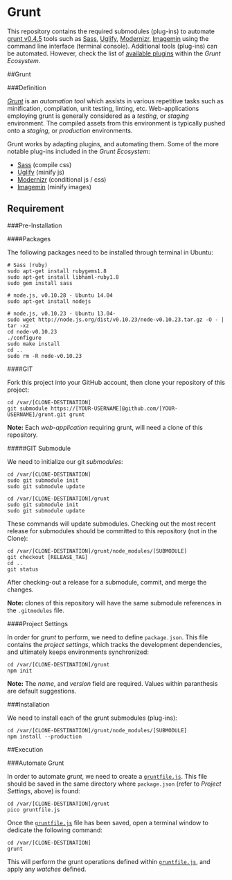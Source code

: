 Grunt
=====

This repository contains the required submodules (plug-ins) to automate [grunt v0.4.5](http://gruntjs.com) tools such as [Sass](https://sass-lang.com), [Uglify](https://npmjs.org/package/uglify-js), [Modernizr](https://modernizr.com), [Imagemin](https://npmjs.org/package/imagemin) using the command line interface (terminal console).  Additional tools (plug-ins) can be automated.  However, check the list of [available plugins](http://gruntjs.com/plugins) within the *Grunt Ecosystem*.

##Grunt

###Definition

[*Grunt*](http://gruntjs.com) is an *automation tool* which assists in various repetitive tasks such as minification, compilation, unit testing, linting, etc.  Web-applications employing grunt is generally considered as a *testing*, or *staging* environment.  The compiled assets from this environment is typically pushed onto a *staging*, or *production* environments.

Grunt works by adapting plugins, and automating them.  Some of the more notable plug-ins included in the *Grunt Ecosystem*:

- [Sass](https://github.com/gruntjs/grunt-contrib-sass) (compile css)
- [Uglify](https://github.com/gruntjs/grunt-contrib-uglify) (minify js)
- [Modernizr](https://github.com/Modernizr/grunt-modernizr) (conditional js / css)
- [Imagemin](https://github.com/gruntjs/grunt-contrib-imagemin) (minify images)

## Requirement

###Pre-Installation

####Packages

The following packages need to be installed through terminal in Ubuntu:

```
# Sass (ruby)
sudo apt-get install rubygems1.8
sudo apt-get install libhaml-ruby1.8
sudo gem install sass

# node.js, v0.10.28 - Ubuntu 14.04
sudo apt-get install nodejs

# node.js, v0.10.23 - Ubuntu 13.04-
sudo wget http://node.js.org/dist/v0.10.23/node-v0.10.23.tar.gz -O - | tar -xz
cd node-v0.10.23
./configure
sudo make install
cd ..
sudo rm -R node-v0.10.23
```

####GIT

Fork this project into your GitHub account, then clone your repository of this project:

```
cd /var/[CLONE-DESTINATION]
git submodule https://[YOUR-USERNAME]@github.com/[YOUR-USERNAME]/grunt.git grunt
```

**Note:** Each *web-application* requiring grunt, will need a clone of this repository.

#####GIT Submodule

We need to initialize our git *submodules*:

```
cd /var/[CLONE-DESTINATION]
sudo git submodule init
sudo git submodule update

cd /var/[CLONE-DESTINATION]/grunt
sudo git submodule init
sudo git submodule update
```

These commands will update submodules.  Checking out the most recent release for submodules should be committed to this repository (not in the Clone):

```
cd /var/[CLONE-DESTINATION]/grunt/node_modules/[SUBMODULE]
git checkout [RELEASE_TAG]
cd ..
git status
```

After checking-out a release for a submodule, commit, and merge the changes.

**Note:** clones of this repository will have the same submodule references in the `.gitmodules` file.

####Project Settings

In order for *grunt* to perform, we need to define `package.json`.  This file contains the *project settings*, which tracks the development dependencies, and ultimately keeps environments synchronized:

```
cd /var/[CLONE-DESTINATION]/grunt
npm init
```

**Note:** The *name*, and *version* field are required.  Values within paranthesis are default suggestions.

###Installation

We need to install each of the grunt submodules (plug-ins):

```
cd /var/[CLONE-DESTINATION]/grunt/node_modules/[SUBMODULE]
npm install --production
```

##Execution

###Automate Grunt

In order to automate *grunt*, we need to create a [`gruntfile.js`](https://gist.github.com/jeff1evesque/b98560d6c4d9914049f9).  This file should be saved in the same directory where `package.json` (refer to *Project Settings*, above) is found:

```
cd /var/[CLONE-DESTINATION]/grunt
pico gruntfile.js
```

Once the [`gruntfile.js`](https://gist.github.com/jeff1evesque/b98560d6c4d9914049f9) file has been saved, open a terminal window to dedicate the following command:

```
cd /var/[CLONE-DESTINATION]
grunt
```

This will perform the grunt operations defined within [`gruntfile.js`](https://gist.github.com/jeff1evesque/b98560d6c4d9914049f9), and apply any *watches* defined.
